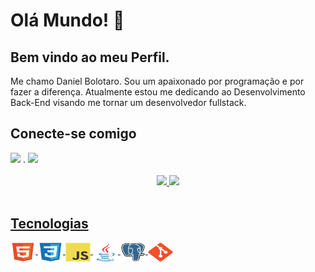 
<div>
    <h1>Olá Mundo! 👋 </h1>
    <h2>Bem vindo ao meu Perfil.</h2>
    <p> Me chamo Daniel Bolotaro. Sou um apaixonado por programação e por fazer a diferença. Atualmente estou me dedicando ao Desenvolvimento Back-End visando me tornar um desenvolvedor fullstack. 
    </p>
</div>
<div>
    <h2>Conecte-se comigo</h2>
   <a href="https://www.linkedin.com/in/danbolotaro/" target="_blank"><img src="https://img.shields.io/badge/-LinkedIn-%230077B5?style=for-the-badge&logo=linkedin&logoColor=white" target="_blank"></a> 
    .
    <a href="mailto:danielbolotaro13@gmail.com"><img src="https://img.shields.io/badge/-Gmail-%23333?style=for-the-badge&logo=gmail&logoColor=white" target="_blank"></a>
</div>
<br>
<div align="center">
  <a href="https://github.com/danbolotaro">
  <img height="180em" src="https://github-readme-stats.vercel.app/api?username=danbolotaro&show_icons=true&theme=tokyonight&include_all_commits=true&count_private=true"/>
  <img height="180em" src="https://github-readme-stats.vercel.app/api/top-langs/?username=danbolotaro&layout=compact&langs_count=7&theme=tokyonight"/>
</div>
<div style="display: inline_block"><br>
    <h2>Tecnologias</h2>
  <img align="center" alt="TECH-HTML" height="30" width="40" src="https://raw.githubusercontent.com/devicons/devicon/master/icons/html5/html5-original.svg">
  <img align="center" alt="TECH-CSS" height="30" width="40" src="https://raw.githubusercontent.com/devicons/devicon/master/icons/css3/css3-original.svg">
  <img align="center" alt="TECH-JS" height="30" width="40" src="https://raw.githubusercontent.com/devicons/devicon/master/icons/javascript/javascript-original.svg">
  <img align="center" alt="TECH-JAVA" height="30" width="40" src="https://raw.githubusercontent.com/devicons/devicon/master/icons/java/java-original.svg">
  <img align="center" alt="TECH-SQL" height="30" width="40" src="https://raw.githubusercontent.com/devicons/devicon/master/icons/postgresql/postgresql-original.svg">
  <img align="center" alt="TECH-GIT" height="30" width="40" src="https://raw.githubusercontent.com/devicons/devicon/master/icons/git/git-original.svg">
</div>
<br>
<br>